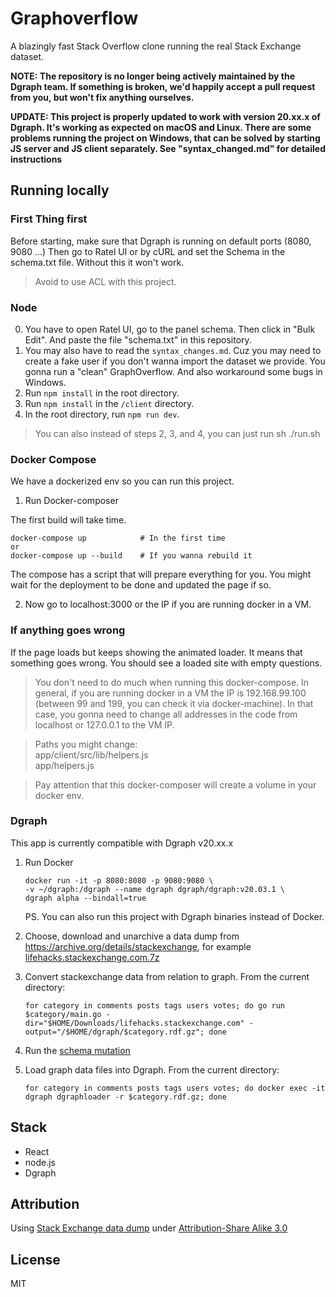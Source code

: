 # Graphoverflow

A blazingly fast Stack Overflow clone running the real Stack Exchange dataset.

**NOTE: The repository is no longer being actively maintained by the Dgraph team. If something is broken, we'd happily accept a pull request from you, but won't fix anything ourselves.**

**UPDATE: This project is properly updated to work with version 20.xx.x of Dgraph. It's working as expected on macOS and Linux. There are some problems running the project on Windows, that can be solved by starting JS server and JS client separately. See "syntax_changed.md" for detailed instructions**

## Running locally

### First Thing first

Before starting, make sure that Dgraph is running on default ports (8080, 9080 ...)
Then go to Ratel UI or by cURL and set the Schema in the schema.txt file. Without this
it won't work.

> Avoid to use ACL with this project.

### Node

0. You have to open Ratel UI, go to the panel schema. Then click in "Bulk Edit". And paste the file "schema.txt" in this repository.
1. You may also have to read the `syntax_changes.md`. Cuz you may need to create a fake user if you don't wanna import the dataset we provide. You gonna run a "clean" GraphOverflow. And also workaround some bugs in Windows.
2. Run `npm install` in the root directory.
3. Run `npm install` in the `/client` directory.
4. In the root directory, run `npm run dev`.

> You can also instead of steps 2, 3, and 4, you can just run sh ./run.sh

### Docker Compose

We have a dockerized env so you can run this project.

1. Run Docker-composer

The first build will take time.
```
docker-compose up            # In the first time
or
docker-compose up --build    # If you wanna rebuild it
```
The compose has a script that will prepare everything for you. You might wait for the deployment to be done and updated the page if so.

2. Now go to localhost:3000 or the IP if you are running docker in a VM.

### If anything goes wrong

If the page loads but keeps showing the animated loader. It means that something goes wrong. You should see a loaded site with empty questions.

>You don't need to do much when running this docker-compose. In general, if you are running docker in a VM the IP is 192.168.99.100 (between 99 and 199, you can check it via docker-machine). In that case, you gonna need to change all addresses in the code from localhost or 127.0.0.1 to the VM IP.

>Paths you might change: \
app/client/src/lib/helpers.js \
app/helpers.js

>Pay attention that this docker-composer will create a volume in your docker env.

### Dgraph

This app is currently compatible with Dgraph v20.xx.x

1. Run Docker

       docker run -it -p 8080:8080 -p 9080:9080 \
       -v ~/dgraph:/dgraph --name dgraph dgraph/dgraph:v20.03.1 \
       dgraph alpha --bindall=true

    PS. You can also run this project with Dgraph binaries instead of Docker.

2. Choose, download and unarchive a data dump from https://archive.org/details/stackexchange, for example [lifehacks.stackexchange.com.7z](https://archive.org/download/stackexchange/lifehacks.stackexchange.com.7z)

3. Convert stackexchange data from relation to graph. From the current directory:

       for category in comments posts tags users votes; do go run $category/main.go -dir="$HOME/Downloads/lifehacks.stackexchange.com" -output="/$HOME/dgraph/$category.rdf.gz"; done

4. Run the [schema mutation](https://github.com/dgraph-io/graphoverflow/blob/master/schema.txt)

5. Load graph data files into Dgraph. From the current directory:

       for category in comments posts tags users votes; do docker exec -it dgraph dgraphloader -r $category.rdf.gz; done


## Stack

* React
* node.js
* Dgraph

## Attribution

Using [Stack Exchange data dump](https://archive.org/details/stackexchange) under [Attribution-Share Alike 3.0](http://creativecommons.org/licenses/by-sa/3.0/)

## License

MIT
